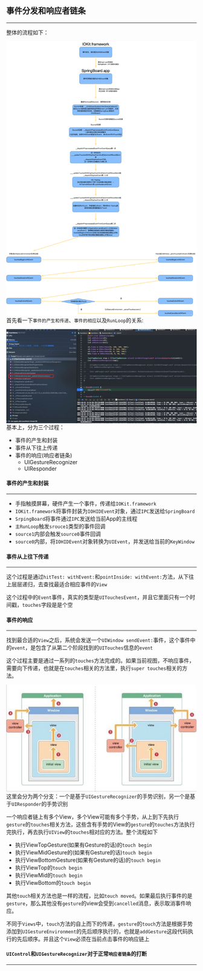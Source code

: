 ## 事件分发和响应者链条

-----------

整体的流程如下：

<img src='./img/3.png' align=left>

首先看一下`事件的产生和传递`、`事件的相应`以及`RunLoop`的关系:

<img src='./img/1.jpg' align=left>



基本上，分为三个过程：

- 事件的产生和封装
- 事件从下往上传递
- 事件的响应(响应者链条)
  - UIGestureRecognizer
  - UIResponder



#### 事件的产生和封装

-------

- 手指触摸屏幕，硬件产生一个事件，传递给`IOKit.framework`
- `IOKit.framework`将事件封装为`IOHIDEvent`对象，通过`IPC`发送给`SpringBoard`
- `SrpingBoard`将事件通过`IPC`发送给当前App的主线程
- `主RunLoop`触发`srouce1`类型的事件回调
- `source1`内部会触发`source0`事件回调
- `source0`内部，将`IOHIDEvent`对象转换为`UIEvent`，并发送给当前的`KeyWindow`



#### 事件从上往下传递

--------

这个过程是通过`hitTest: withEvent:`和`pointInside: withEvent:`方法，从下往上层层递归，去查找最适合相应事件的`View`

这个过程中的`Event`事件，真实的类型是`UITouchesEvent`，并且它里面只有一个时间戳，`touches`字段是是个空



#### 事件的响应

--------

找到最合适的`View`之后，系统会发送一个`UIWindow sendEvent:`事件，这个事件中的`event`，是包含了从第二个阶段找到的`UITouches`信息的`event`

这个过程主要是通过一系列的`touches`方法完成的。如果当前视图，不响应事件，需要向下传递，也就是在`touches`相关的方法里，执行`super touches`相关的方法。

<img src='./img/2.jpg' align=left>

这里会分为两个分支：一个是基于`UIGestureRecognizer`的手势识别，另一个是基于`UIResponder`的手势识别

一个响应者链上有多个View，多个View可能有多个手势，从上到下先执行`gesture`的`touches`相关方法，这些含有手势的View的`gesture`的`touches`方法执行完执行，再去执行`UIView`的`touches`相对应的方法。整个流程如下

- 执行ViewTopGesture(如果有Gesture的话)的`touch begin`
- 执行ViewMidGesture的(如果有Gesture的话)`touch begin`
- 执行ViewBottomGesture(如果有Gesture的话)的`touch begin`
- 执行ViewTop的`touch begin`
- 执行ViewMid的`touch begin`
- 执行ViewBottom的`touch begin`

其他`touch`相关方法也是一样的流程，比如`touch moved`。如果最后执行事件的是`gesture`，那么其他没有`gesture`的view会受到`cancelled`消息，表示取消事件响应。

不同于`Views`中，`touch`方法的自上而下的传递，`gesture`的`touch`方法是根据手势添加到`UIGestureEnvironment`的先后顺序执行的，也就是`addGesture`这段代码执行的先后顺序。并且这个`View`必须在当前点击事件的响应链上



#### `UIControl`和`UIGestureRecognizer`对于正常`响应者链条`的打断

--------

